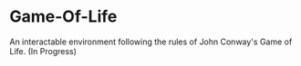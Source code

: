 # Game-Of-Life
An interactable environment following the rules of John Conway's Game of Life. (In Progress)
